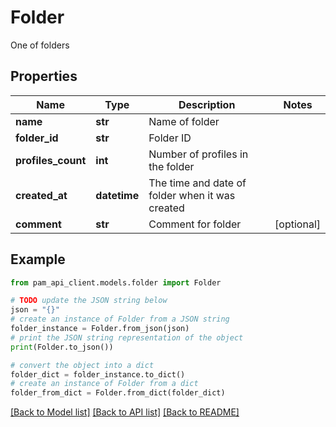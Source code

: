 # Folder

One of folders

## Properties

Name | Type | Description | Notes
------------ | ------------- | ------------- | -------------
**name** | **str** | Name of folder | 
**folder_id** | **str** | Folder ID | 
**profiles_count** | **int** | Number of profiles in the folder | 
**created_at** | **datetime** | The time and date of folder when it was created | 
**comment** | **str** | Comment for folder | [optional] 

## Example

```python
from pam_api_client.models.folder import Folder

# TODO update the JSON string below
json = "{}"
# create an instance of Folder from a JSON string
folder_instance = Folder.from_json(json)
# print the JSON string representation of the object
print(Folder.to_json())

# convert the object into a dict
folder_dict = folder_instance.to_dict()
# create an instance of Folder from a dict
folder_from_dict = Folder.from_dict(folder_dict)
```
[[Back to Model list]](../README.md#documentation-for-models) [[Back to API list]](../README.md#documentation-for-api-endpoints) [[Back to README]](../README.md)


